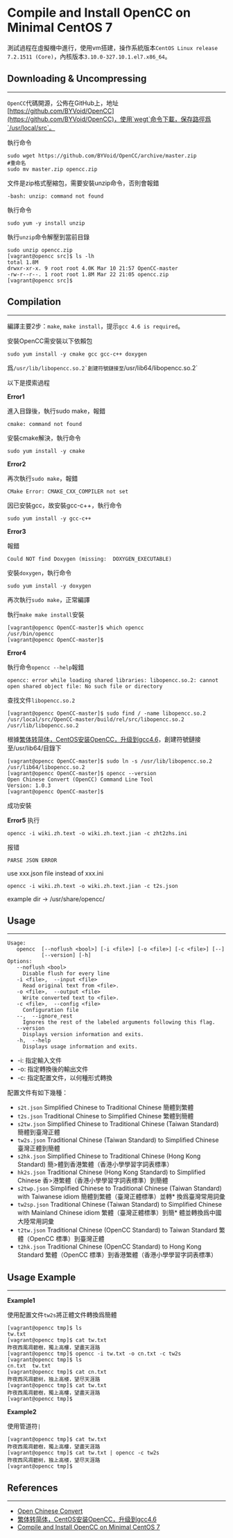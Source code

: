 # Compile and Install OpenCC on Minimal CentOS 7

測試過程在虛擬機中進行，使用vm搭建，操作系統版本`CentOS Linux release 7.2.1511 (Core)`，內核版本`3.10.0-327.10.1.el7.x86_64`。

## Downloading & Uncompressing
---
`OpenCC`代碼開源，公佈在GitHub上，地址 [https://github.com/BYVoid/OpenCC](https://github.com/BYVoid/OpenCC)，使用`wegt`命令下載，保存路徑爲`/usr/local/src`。

執行命令
```
sudo wget https://github.com/BYVoid/OpenCC/archive/master.zip
#重命名
sudo mv master.zip opencc.zip
```
文件是zip格式壓縮包，需要安裝unzip命令，否則會報錯

```
-bash: unzip: command not found
```

執行命令

```
sudo yum -y install unzip
```
執行`unzip`命令解壓到當前目錄

```
sudo unzip opencc.zip
[vagrant@opencc src]$ ls -lh
total 1.8M
drwxr-xr-x. 9 root root 4.0K Mar 10 21:57 OpenCC-master
-rw-r--r--. 1 root root 1.8M Mar 22 21:05 opencc.zip
[vagrant@opencc src]$
```

## Compilation
---
編譯主要2步：`make`, `make install`，提示`gcc 4.6 is required`。

安裝OpenCC需安裝以下依賴包

```
sudo yum install -y cmake gcc gcc-c++ doxygen
```
爲``/usr/lib/libopencc.so.2`創建符號鏈接至``/usr/lib64/libopencc.so.2`

以下是摸索過程

**Error1**

進入目錄後，執行sudo make，報錯
```
cmake: command not found
```
安裝cmake解決，執行命令

```
sudo yum install -y cmake
```
**Error2**

再次執行`sudo make`，報錯
```
CMake Error: CMAKE_CXX_COMPILER not set
```
因已安裝gcc，故安裝gcc-c++，執行命令

```
sudo yum install -y gcc-c++
```
**Error3**

報錯
```
Could NOT find Doxygen (missing:  DOXYGEN_EXECUTABLE)
```
安裝`doxygen`，執行命令
```
sudo yum install -y doxygen
```
再次執行`sudo make`，正常編譯

執行`make make install`安裝
```
[vagrant@opencc OpenCC-master]$ which opencc
/usr/bin/opencc
[vagrant@opencc OpenCC-master]$
```
**Error4**

執行命令`opencc --help`報錯
```
opencc: error while loading shared libraries: libopencc.so.2: cannot open shared object file: No such file or directory
```
查找文件`libopencc.so.2`
```
[vagrant@opencc OpenCC-master]$ sudo find / -name libopencc.so.2
/usr/local/src/OpenCC-master/build/rel/src/libopencc.so.2
/usr/lib/libopencc.so.2
```
根據[繁体转简体，CentOS安装OpenCC，升级到gcc4.6](http://www.linuxdown.net/install/soft/2016/0122/4445.html)，創建符號鏈接至/usr/lib64/目錄下
```
[vagrant@opencc OpenCC-master]$ sudo ln -s /usr/lib/libopencc.so.2 /usr/lib64/libopencc.so.2
[vagrant@opencc OpenCC-master]$ opencc --version
Open Chinese Convert (OpenCC) Command Line Tool
Version: 1.0.3
[vagrant@opencc OpenCC-master]$
```
成功安裝

**Error5**
执行
```
opencc -i wiki.zh.text -o wiki.zh.text.jian -c zht2zhs.ini
```
报错
```
PARSE JSON ERROR
```
use xxx.json file instead of xxx.ini
```
opencc -i wiki.zh.text -o wiki.zh.text.jian -c t2s.json
```
example dir -> /usr/share/opencc/

## Usage
---
```
Usage:
   opencc  [--noflush <bool>] [-i <file>] [-o <file>] [-c <file>] [--]
           [--version] [-h]
Options:
   --noflush <bool>
     Disable flush for every line
   -i <file>,  --input <file>
     Read original text from <file>.
   -o <file>,  --output <file>
     Write converted text to <file>.
   -c <file>,  --config <file>
     Configuration file
   --,  --ignore_rest
     Ignores the rest of the labeled arguments following this flag.
   --version
     Displays version information and exits.
   -h,  --help
     Displays usage information and exits.
```
* -i: 指定輸入文件
* -o: 指定轉換後的輸出文件
* -c: 指定配置文件，以何種形式轉換

配置文件有如下幾種：

* `s2t.json` Simplified Chinese to Traditional Chinese 簡體到繁體
* `t2s.json` Traditional Chinese to Simplified Chinese 繁體到簡體
* `s2tw.json` Simplified Chinese to Traditional Chinese (Taiwan Standard) 簡體到臺灣正體
* `tw2s.json` Traditional Chinese (Taiwan Standard) to Simplified Chinese 臺灣正體到簡體
* `s2hk.json` Simplified Chinese to Traditional Chinese (Hong Kong Standard) 簡>體到香港繁體（香港小學學習字詞表標準）
* `hk2s.json` Traditional Chinese (Hong Kong Standard) to Simplified Chinese 香>港繁體（香港小學學習字詞表標準）到簡體
* `s2twp.json` Simplified Chinese to Traditional Chinese (Taiwan Standard) with Taiwanese idiom 簡體到繁體（臺灣正體標準）並轉* 換爲臺灣常用詞彙
* `tw2sp.json` Traditional Chinese (Taiwan Standard) to Simplified Chinese with Mainland Chinese idiom 繁體（臺灣正體標準）到簡* 體並轉換爲中國大陸常用詞彙
* `t2tw.json` Traditional Chinese (OpenCC Standard) to Taiwan Standard 繁體（OpenCC 標準）到臺灣正體
* `t2hk.json` Traditional Chinese (OpenCC Standard) to Hong Kong Standard 繁體（OpenCC 標準）到香港繁體（香港小學學習字詞表標準）

## Usage Example
---
**Example1**

使用配置文件`tw2s`將正體文件轉換爲簡體
```
[vagrant@opencc tmp]$ ls
tw.txt
[vagrant@opencc tmp]$ cat tw.txt
昨夜西風凋碧樹，獨上高樓，望盡天涯路
[vagrant@opencc tmp]$ opencc -i tw.txt -o cn.txt -c tw2s
[vagrant@opencc tmp]$ ls
cn.txt  tw.txt
[vagrant@opencc tmp]$ cat cn.txt
昨夜西风凋碧树，独上高楼，望尽天涯路
[vagrant@opencc tmp]$ cat tw.txt
昨夜西風凋碧樹，獨上高樓，望盡天涯路
[vagrant@opencc tmp]$
```
**Example2**

使用管道符`|`
```
[vagrant@opencc tmp]$ cat tw.txt
昨夜西風凋碧樹，獨上高樓，望盡天涯路
[vagrant@opencc tmp]$ cat tw.txt | opencc -c tw2s
昨夜西风凋碧树，独上高楼，望尽天涯路
[vagrant@opencc tmp]$
```

## References
---
* [Open Chinese Convert](https://github.com/BYVoid/OpenCC)
* [繁体转简体，CentOS安装OpenCC，升级到gcc4.6](http://www.linuxdown.net/install/soft/2016/0122/4445.html)
* [Compile and Install OpenCC on Minimal CentOS 7](https://lempstacker.com/tw/Compile-and-Install-OpenCC-on-Minimal-CentOS7/)
